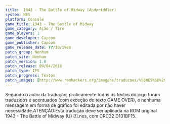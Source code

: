 ```yaml
---
title:  1943 - The Battle of Midway (Andyriddler)
system: NES
platform: Console
game_title: 1943 - The Battle of Midway
game_category: Ação / Tiro
game_players: 1
game_developer: Capcom
game_publisher: Capcom
game_release_date: ??/10/1988
patch_group: Nenhum
patch_site: Nenhum
patch_version: 1.0
patch_release: 09/04/2018
patch_type: IPS
patch_progress: Textos
patch_images: [http://www.romhackers.org/imagens/traducoes/%5BNES%5D%201943%20-%20The%20Battle%20of%20Midway%20-%20Andyriddler%20-%201.png,http://www.romhackers.org/imagens/traducoes/%5BNES%5D%201943%20-%20The%20Battle%20of%20Midway%20-%20Andyriddler%20-%202.png,http://www.romhackers.org/imagens/traducoes/%5BNES%5D%201943%20-%20The%20Battle%20of%20Midway%20-%20Andyriddler%20-%203.png]
---
```

Segundo o autor da tradução, praticamente todos os textos do jogo foram traduzidos e acentuados (com exceção do texto GAME OVER), e nenhuma mensagem em forma de gráfico foi editada por não haver necessidade.ATENÇÃO:Esta tradução deve ser aplicada na ROM original 1943 - The Battle of Midway (U) [!].nes, com CRC32 D131BF15.